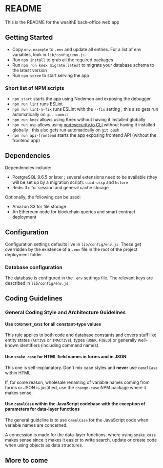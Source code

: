 # README #

This is the README for the wealthE back-office web app

## Getting Started ###

* Copy `env.example` to `.env` and update all entries. For a list of env variables, look in `lib/config/env.js`.
* Run `npm install` to grab all the required packages
* Run `npm run knex migrate:latest` to migrate your database schema to the latest version
* Run `npm serve` to start serving the app

### Short list of NPM scripts ###

* `npm start` starts the app using Nodemon and exposing the debugger
* `npm run lint` runs ESLint
* `npm run lint-n-fix` runs ESLint with the `--fix` setting ; this also gets run automatically on `git commit` 
* `npm run knex` allows using Knex without having it installed globally
* `npm run nsp` allows using [nodesecurity.io CLI](https://nodesecurity.io/advisories) without having it installed globally ; this also gets run automatically on `git push`
* `npm run api-frontend` starts the app exposing frontend API (without the frontend app)

## Dependencies

Dependencies include:

* PostgreSQL 9.6.5 or later ; several extensions need to be available (they will be set up by a migration script): `uuid-ossp` and `hstore`
* Redis 3+ for session and general cache storage

Optionally, the following can be used:

* Amazon S3 for file storage
* An Ethereum node for blockchain queries and smart contract deployment

## Configuration

Configuration settings defaults live in `lib/config/env.js`. These get overridden by the existence of a `.env` file in the root of
the project deployment folder.

### Database configuration

The database is configured in the `.env` settings file. The relevant keys are described in `lib/config/env.js`.



## Coding Guidelines ##

### General Coding Style and Architecture Guidelines ###

#### Use `CONSTANT_CASE` for all constant-type values ####

This rule applies to both code and database constants and covers stuff 
like entity states (`ACTIVE` or `INACTIVE`), types (`USER`, `FIELD`) or
generally well-known identifiers (including command names).

#### Use `snake_case` for HTML field names in forms and in JSON ####

This one is self-explanatory. Don't mix case styles and **never** use `camelCase` within HTML.

If, for some reason, wholesale renaming of variable names coming from forms or
JSON is justified, use the `change-case` NPM package where it makes sense.

#### Use `camelCase` within the JavaScript codebase with the exception of parameters for data-layer functions ####

The general guideline is to use `camelCase` for the JavaScript code when variable names are concerned.

A concession is made for the data-layer functions, where using `snake_case` makes sense since it makes
it easier to write search, update or create code when using objects as data structures.

## More to come
